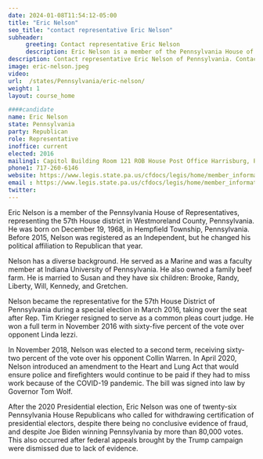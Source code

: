 ```yaml
---
date: 2024-01-08T11:54:12-05:00
title: "Eric Nelson"
seo_title: "contact representative Eric Nelson"
subheader:
     greeting: Contact representative Eric Nelson
     description: Eric Nelson is a member of the Pennsylvania House of Representatives, representing the 57th House district in Westmoreland County, Pennsylvania. He was born on December 19, 1968, in Hempfield Township, Pennsylvania. Before 2015, Nelson was registered as an Independent, but he changed his political affiliation to Republican that year.
description: Contact representative Eric Nelson of Pennsylvania. Contact information for Eric Nelson includes email address, phone number, and mailing address.
image: eric-nelson.jpeg
video:
url:  /states/Pennsylvania/eric-nelson/
weight: 1
layout: course_home

####candidate
name: Eric Nelson
state: Pennsylvania
party: Republican
role: Representative
inoffice: current
elected: 2016
mailing1: Capitol Building Room 121 ROB House Post Office Harrisburg, PA 17120
phone1: 717-260-6146
website: https://www.legis.state.pa.us/cfdocs/legis/home/member_information/House_bio.cfm?id=1738/
email : https://www.legis.state.pa.us/cfdocs/legis/home/member_information/House_bio.cfm?id=1738/
twitter:
---
```


Eric Nelson is a member of the Pennsylvania House of Representatives, representing the 57th House district in Westmoreland County, Pennsylvania. He was born on December 19, 1968, in Hempfield Township, Pennsylvania. Before 2015, Nelson was registered as an Independent, but he changed his political affiliation to Republican that year.

Nelson has a diverse background. He served as a Marine and was a faculty member at Indiana University of Pennsylvania. He also owned a family beef farm. He is married to Susan and they have six children: Brooke, Randy, Liberty, Will, Kennedy, and Gretchen.

Nelson became the representative for the 57th House District of Pennsylvania during a special election in March 2016, taking over the seat after Rep. Tim Krieger resigned to serve as a common pleas court judge. He won a full term in November 2016 with sixty-five percent of the vote over opponent Linda Iezzi.

In November 2018, Nelson was elected to a second term, receiving sixty-two percent of the vote over his opponent Collin Warren. In April 2020, Nelson introduced an amendment to the Heart and Lung Act that would ensure police and firefighters would continue to be paid if they had to miss work because of the COVID-19 pandemic. The bill was signed into law by Governor Tom Wolf.

After the 2020 Presidential election, Eric Nelson was one of twenty-six Pennsylvania House Republicans who called for withdrawing certification of presidential electors, despite there being no conclusive evidence of fraud, and despite Joe Biden winning Pennsylvania by more than 80,000 votes. This also occurred after federal appeals brought by the Trump campaign were dismissed due to lack of evidence.
